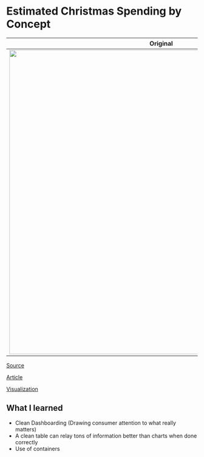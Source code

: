 # Estimated Christmas Spending by Concept


| **Original** | **Mine**|
| --------- | --------|
|<img src = "https://media.data.world/AhSycIvRYu5GEwaxmsMD_Screen%20Shot%202019-12-22%20at%2011.05.37%20am.png" width = "800">| <img src = "https://i.postimg.cc/Bb5h5RDX/christmas-spending.png" width = "800"> 

[Source](https://data.world/makeovermonday/2019w52)

[Article](https://www2.deloitte.com/uk/en/pages/consumer-business/articles/deloitte-christmas-survey-2019.html)

[Visualization](https://public.tableau.com/views/MM2019W52/Dashboard1?:display_count=y&publish=yes&:origin=viz_share_link)

## What I learned

- Clean Dashboarding (Drawing consumer attention to what really matters)
- A clean table can relay tons of information better than charts when done correctly
- Use of containers

	
